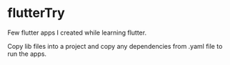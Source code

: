 # flutterTry

Few flutter apps I created while learning flutter. 

Copy lib files into a project and copy any dependencies from .yaml file to run the apps.
